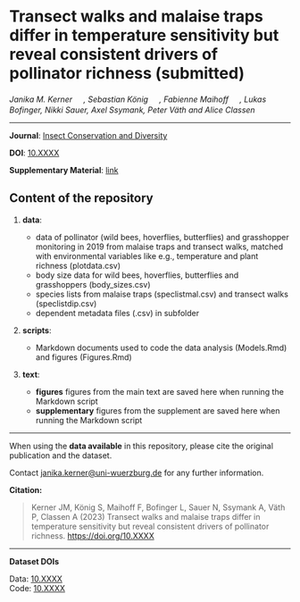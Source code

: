 # Transect walks and malaise traps differ in temperature sensitivity but reveal consistent drivers of pollinator richness (submitted)

_Janika M. Kerner <a href="https://orcid.org/0000-0002-2355-081X"><img src="https://info.orcid.org/wp-content/uploads/2019/11/orcid_16x16.png" width="16" height = "16"></a>, Sebastian König <a href="https://orcid.org/0000-0003-3253-8457"><img src="https://info.orcid.org/wp-content/uploads/2019/11/orcid_16x16.png" width="16" height = "16"></a>, Fabienne Maihoff <a href="https://orcid.org/0000-0003-3246-3213"><img src="https://info.orcid.org/wp-content/uploads/2019/11/orcid_16x16.png" width="16" height = "16"></a>, Lukas Bofinger, Nikki Sauer, Axel Ssymank, Peter Väth and Alice Classen <a href="https://orcid.org/0000-0002-7813-8806"><img src="https://info.orcid.org/wp-content/uploads/2019/11/orcid_16x16.png" width="16" height = "16"></a>_  

***

**Journal**: [Insect Conservation and Diversity](https://resjournals.onlinelibrary.wiley.com/journal/17524598)

**DOI**: [10.XXXX](https://doi.org/10.XXXX)

**Supplementary Material**: [link](https://XXX.pdf)

## Content of the repository

1. __data__:
    * data of pollinator (wild bees, hoverflies, butterflies) and grasshopper monitoring in 2019 from malaise traps and transect walks, matched with environmental variables like e.g., temperature and plant richness (plotdata.csv)
    * body size data for wild bees, hoverflies, butterflies and grasshoppers (body_sizes.csv)
    * species lists from malaise traps (speclistmal.csv) and transect walks (speclistdip.csv)
    * dependent metadata files (.csv) in subfolder 
    
2. __scripts__:
    * Markdown documents used to code the data analysis (Models.Rmd) and figures (Figures.Rmd)

3. __text__:  
    * __figures__ figures from the main text are saved here when running the Markdown script
    * __supplementary__ figures from the supplement are saved here when running the Markdown script
    
***

When using the __data available__ in this repository, please cite the original publication and the dataset.  

Contact janika.kerner@uni-wuerzburg.de for any further information.  

**Citation:**

> Kerner JM, König S, Maihoff F, Bofinger L, Sauer N, Ssymank A, Väth P, Classen A (2023) Transect walks and malaise traps differ in temperature sensitivity but reveal consistent drivers of pollinator richness. https://doi.org/10.XXXX

***

__Dataset DOIs__

Data: [10.XXXX](https://doi.org/10.XXXX)  
Code: [10.XXXX](https://doi.org/10.XXXX)
